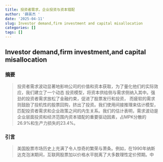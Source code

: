 ```yaml
---
title: 投资者需求，企业投资与资本错配
author: '薛英杰 '
date: '2025-04-11'
slug: Investor demand,firm investment and capital misallocation
categories: []
tags: []
---
```


## Investor demand,firm investment,and capital misallocation

### 摘要

> 投资者需求波动显著地影响公司的价值和资本获取，为了量化他们的实际效应，我们建立了一个动态
投资模型，将资本供给侧与需求侧纳入其中。强劲的投资者需求放松了金融约束，促进了股票发行和投资，
而疲软的需求则鼓励了投机性的股票回购，挤出了投资。我们使用间接推理来估计模型，匹配投资者需求和企业政策之间的内生关系。我们的估计表明，需求波动是企业层面投资和经济范围内资本错配的重要驱动因素，占MPK分散的26.9%和生产力损失的23.4%。

### 引言

> 美国股票市场历史上充满了令人惊奇的繁荣与萧条。例如，在1990年纳斯达克泡沫期间，互联网股票加以价格水平脱离了大多数理性定价预期。中

